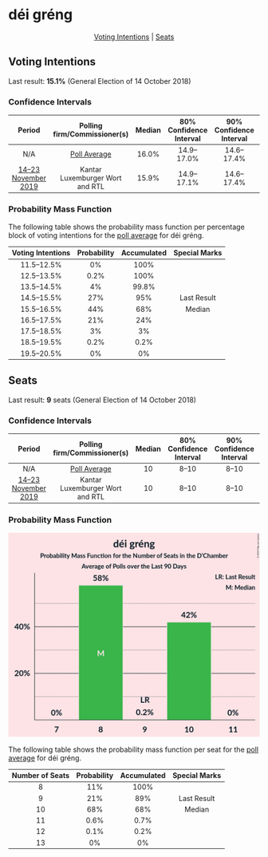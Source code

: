 # déi gréng

<p align="center"><a href="#voting-intentions">Voting Intentions</a> | <a href="#seats">Seats</a></p>

## Voting Intentions

Last result: **15.1%** (General Election of 14 October 2018)

### Confidence Intervals

| Period     | Polling firm/Commissioner(s) | Median | 80% Confidence Interval | 90% Confidence Interval | 95% Confidence Interval | 99% Confidence Interval |
|:----------:|:----------------:|:-----------:|:-----------------------:|:-----------------------:|:-----------------------:|:-----------------------:|
| N/A | [Poll Average](average.html) | 16.0% | 14.9–17.0% | 14.6–17.4% | 14.3–17.7% | 13.8–18.2% |
| [14–23 November 2019](2019-11-23-Kantar.html) | Kantar <br> Luxemburger Wort and RTL | 15.9% | 14.9–17.1% | 14.6–17.4% | 14.3–17.7% | 13.8–18.2% |

### Probability Mass Function

The following table shows the probability mass function per percentage block of voting intentions for the [poll average](average.html) for déi gréng.

| Voting Intentions | Probability | Accumulated | Special Marks |
|:-----------------:|:-----------:|:-----------:|:-------------:|
| 11.5–12.5% | 0% | 100% |  |
| 12.5–13.5% | 0.2% | 100% |  |
| 13.5–14.5% | 4% | 99.8% |  |
| 14.5–15.5% | 27% | 95% | Last Result |
| 15.5–16.5% | 44% | 68% | Median |
| 16.5–17.5% | 21% | 24% |  |
| 17.5–18.5% | 3% | 3% |  |
| 18.5–19.5% | 0.2% | 0.2% |  |
| 19.5–20.5% | 0% | 0% |  |


## Seats

Last result: **9** seats (General Election of 14 October 2018)

### Confidence Intervals

| Period     | Polling firm/Commissioner(s) | Median | 80% Confidence Interval | 90% Confidence Interval | 95% Confidence Interval | 99% Confidence Interval |
|:----------:|:----------------:|:------:|:-----------------------:|:-----------------------:|:-----------------------:|:-----------------------:|
| N/A | [Poll Average](average.html) | 10 | 8–10 | 8–10 | 8–10 | 8–11 |
| [14–23 November 2019](2019-11-23-Kantar.html) | Kantar <br> Luxemburger Wort and RTL | 10 | 8–10 | 8–10 | 8–10 | 8–11 |

### Probability Mass Function

![Graph with seats probability mass function not yet produced](average-seats-pmf-déigréng.png "Seats Probability Mass Function")

The following table shows the probability mass function per seat for the [poll average](average.html) for déi gréng.

| Number of Seats | Probability | Accumulated | Special Marks |
|:---------------:|:-----------:|:-----------:|:-------------:|
| 8 | 11% | 100% |  |
| 9 | 21% | 89% | Last Result |
| 10 | 68% | 68% | Median |
| 11 | 0.6% | 0.7% |  |
| 12 | 0.1% | 0.2% |  |
| 13 | 0% | 0% |  |


